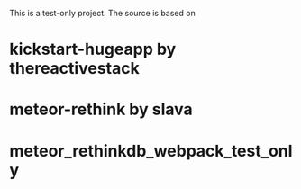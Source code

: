 This is a test-only project.
The source is based on
# kickstart-hugeapp by thereactivestack
# meteor-rethink by slava

# meteor_rethinkdb_webpack_test_only
